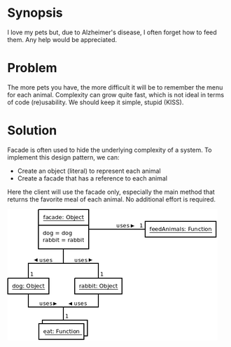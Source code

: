 # Synopsis

I love my pets but, due to Alzheimer's disease, I often forget how to feed them. Any help would be appreciated. 

# Problem

The more pets you have, the more difficult it will be to remember the menu for each animal. Complexity can grow quite fast, which is not ideal in terms of code (re)usability. We should keep it simple, stupid (KISS).

# Solution

Facade is often used to hide the underlying complexity of a system. To implement this design pattern, we can:

  * Create an object (literal) to represent each animal
  * Create a facade that has a reference to each animal

Here the client will use the facade only, especially the main method that returns the favorite meal of each animal. No additional effort is required.

![Facade (idiomatic)](Facade.png)
